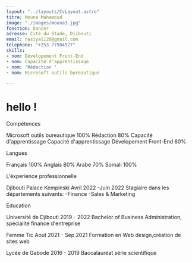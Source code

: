 ```yaml
---
layout: "../layouts/CvLayout.astro"
titre: Mouna Mahamoud
image: "./images/mouna3.jpg"
fonction: Dancer
adresse: Cité du Stade, Djibouti
email: nasiya1120@gmail.com
telephone: "+253 77504527"
skills:
- nom: Dévelopement Front-End
- nom: Capacité d'apprentissage
- nom: 'Rédaction '
- nom: Microsoft outils bureautique

---
```

# hello !

Compétences

Microsoft outils bureautique 100%
Rédaction 80%
Capacité d'apprentissage Capacité d'apprentissage
Dévelopement Front-End 60%

Langues

Français 100%
Anglais 80%
Arabe 70%
Somali 100%

L'éxperience professionnelle

Djibouti Palace Kempinski
Avril 2022 -Juin 2022
Stagiaire dans les départements suivants: -Finance -Sales & Marketing

Éducation

Université de Djibouti
2019 - 2022
Bachelor of Business Administration, spécialité finance d'entreprise

Femme Tic
Aout 2021 - Sep 2021
Formation en Web design,création de sites web

Lycée de Gabode
2016 - 2019
Baccalauréat série scientifique